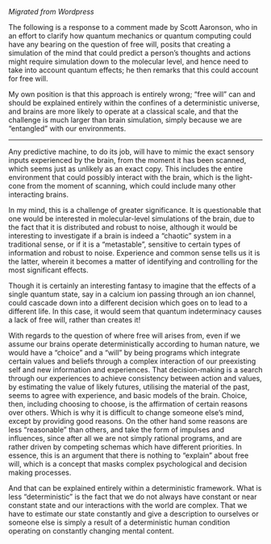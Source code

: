 
*Migrated from Wordpress*

The following is a response to a comment made by Scott Aaronson, who in an effort to clarify how quantum mechanics or quantum computing could have any bearing on the question of free will, posits that creating a simulation of the mind that could predict a person’s thoughts and actions might require simulation down to the molecular level, and hence need to take into account quantum effects; he then remarks that this could account for free will.

My own position is that this approach is entirely wrong; “free will” can and should be explained entirely within the confines of a deterministic universe, and brains are more likely to operate at a classical scale, and that the challenge is much larger than brain simulation, simply because we are “entangled” with our environments.

---

Any predictive machine, to do its job, will have to mimic the exact sensory inputs experienced by the brain, from the moment it has been scanned, which seems just as unlikely as an exact copy. This includes the entire environment that could possibly interact with the brain, which is the light-cone from the moment of scanning, which could include many other interacting brains.

In my mind, this is a challenge of greater significance. It is questionable that one would be interested in molecular-level simulations of the brain, due to the fact that it is distributed and robust to noise, although it would be interesting to investigate if a brain is indeed a “chaotic” system in a traditional sense, or if it is a “metastable”, sensitive to certain types of information and robust to noise. Experience and common sense tells us it is the latter, wherein it becomes a matter of identifying and controlling for the most significant effects.

Though it is certainly an interesting fantasy to imagine that the effects of a single quantum state, say in a calcium ion passing through an ion channel, could cascade down into a different decision which goes on to lead to a different life. In this case, it would seem that quantum indeterminacy causes a lack of free will, rather than creates it!

With regards to the question of where free will arises from, even if we assume our brains operate deterministically according to human nature, we would have a “choice” and a “will” by being programs which integrate certain values and beliefs through a complex interaction of our preexisting self and new information and experiences. That decision-making is a search through our experiences to achieve consistency between action and values, by estimating the value of likely futures, utilising the material of the past, seems to agree with experience, and basic models of the brain. Choice, then, including choosing to choose, is the affirmation of certain reasons over others. Which is why it is difficult to change someone else’s mind, except by providing good reasons. On the other hand some reasons are less “reasonable” than others, and take the form of impulses and influences, since after all we are not simply rational programs, and are rather driven by competing schemas which have different priorities. In essence, this is an argument that there is nothing to “explain” about free will, which is a concept that masks complex psychological and decision making processes.

And that can be explained entirely within a deterministic framework. What is less “deterministic” is the fact that we do not always have constant or near constant state and our interactions with the world are complex. That we have to estimate our state constantly and give a description to ourselves or someone else is simply a result of a deterministic human condition operating on constantly changing mental content.
